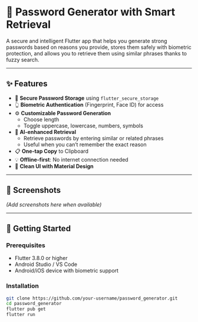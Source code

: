# 🔐 Password Generator with Smart Retrieval

A secure and intelligent Flutter app that helps you generate strong passwords based on reasons you provide, stores them safely with biometric protection, and allows you to retrieve them using similar phrases thanks to fuzzy search.

---

## ✨ Features

- 🔐 **Secure Password Storage** using `flutter_secure_storage`
- 👆 **Biometric Authentication** (Fingerprint, Face ID) for access
- ⚙️ **Customizable Password Generation**
  - Choose length
  - Toggle uppercase, lowercase, numbers, symbols
- 🤖 **AI-enhanced Retrieval**
  - Retrieve passwords by entering similar or related phrases
  - Useful when you can’t remember the exact reason
- 📋 **One-tap Copy** to Clipboard
- 💡 **Offline-first**: No internet connection needed
- 📱 **Clean UI with Material Design**

---

## 📸 Screenshots

*(Add screenshots here when available)*

---

## 🚀 Getting Started

### Prerequisites

- Flutter 3.8.0 or higher
- Android Studio / VS Code
- Android/iOS device with biometric support

### Installation

```bash
git clone https://github.com/your-username/password_generator.git
cd password_generator
flutter pub get
flutter run

